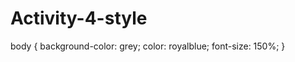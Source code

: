 # Activity-4-style
  
body {
        background-color: grey;
        color: royalblue;
        font-size: 150%;
}
